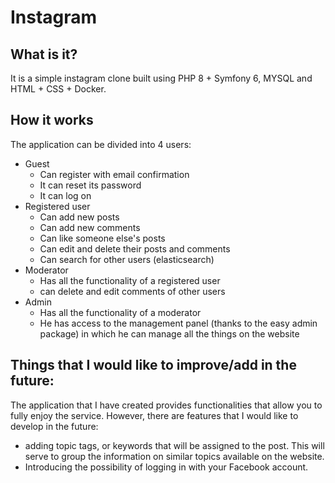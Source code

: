 # Instagram


## What is it?

It is a simple instagram clone built using PHP 8  + Symfony 6, MYSQL and HTML + CSS + Docker.

## How it works

The application can be divided into 4 users:

* Guest
  * Can register with email confirmation
  * It can reset its password
  * It can log on
* Registered user
  * Can add new posts
  * Can add new comments
  * Can like someone else's posts
  * Can edit and delete their posts and comments
  * Can search for other users (elasticsearch)
* Moderator
  *  Has all the functionality of a registered user
  *  can delete and edit comments of other users
* Admin
  *  Has all the functionality of a moderator
  *  He has access to the management panel (thanks to the easy admin package) in which he can manage all the things on the website




## Things that I would like to improve/add in the future:

The application that I have created provides functionalities that allow you to fully enjoy the service. However, there are features that I would like to develop in the future:
- adding topic tags, or keywords that will be assigned to the post. This will serve to group the information on similar topics available on the website.
- Introducing the possibility of logging in with your Facebook account.
